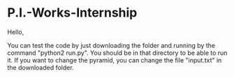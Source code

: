 # P.I.-Works-Internship
Hello,

You can test the code by just downloading the folder and running by the command "python2 run.py". You should be in that directory to be able to run it. If you want to change the pyramid, you can change the file "input.txt" in the downloaded folder.
